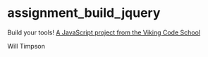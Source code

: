 # assignment_build_jquery
Build your tools!  [A JavaScript project from the Viking Code School](http://www.vikingcodeschool.com)

Will Timpson
